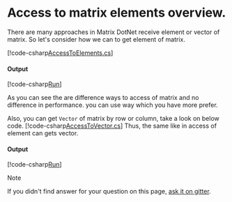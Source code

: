 # Access to matrix elements overview.
 
There are many approaches in Matrix DotNet receive element or vector of matrix.
So let's consider how we can to get element of matrix.

[!code-csharp[AccessToElements.cs](../../../../samples/Samples/logs/AccessToElements/AccessToElementsDocs.cs)]

#### Output

[!code-csharp[Run](../../../../samples/Samples/logs/AccessToElements/Run.txt)]

As you can see the are difference ways to access of matrix and no difference in performance.
you can use way which you have more prefer.

Also, you can get `Vector` of matrix by row or column, take a look on below code. 
[!code-csharp[AccessToVector.cs](../../../../samples/Samples/logs/AccessToVector/AccessToVectorDocs.cs)]
Thus, the same like in access of element can gets vector. 

#### Output
[!code-csharp[Run](../../../../samples/Samples/logs/AccessToVector/Run.txt)]

> [!NOTE]
> If you didn't find answer for your question on this page, [ask it on gitter](https://gitter.im/MatrixDotNet/community?utm_source=badge&utm_medium=badge&utm_campaign=pr-badge).
 